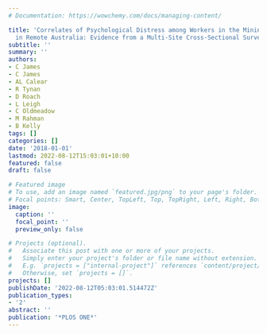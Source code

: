 ```yaml
---
# Documentation: https://wowchemy.com/docs/managing-content/

title: 'Correlates of Psychological Distress among Workers in the Mining Industry
  in Remote Australia: Evidence from a Multi-Site Cross-Sectional Survey'
subtitle: ''
summary: ''
authors:
- C James
- C James
- AL Calear
- R Tynan
- D Roach
- L Leigh
- C Oldmeadow
- M Rahman
- B Kelly
tags: []
categories: []
date: '2018-01-01'
lastmod: 2022-08-12T15:03:01+10:00
featured: false
draft: false

# Featured image
# To use, add an image named `featured.jpg/png` to your page's folder.
# Focal points: Smart, Center, TopLeft, Top, TopRight, Left, Right, BottomLeft, Bottom, BottomRight.
image:
  caption: ''
  focal_point: ''
  preview_only: false

# Projects (optional).
#   Associate this post with one or more of your projects.
#   Simply enter your project's folder or file name without extension.
#   E.g. `projects = ["internal-project"]` references `content/project/deep-learning/index.md`.
#   Otherwise, set `projects = []`.
projects: []
publishDate: '2022-08-12T05:03:01.514472Z'
publication_types:
- '2'
abstract: ''
publication: '*PLOS ONE*'
---
```

